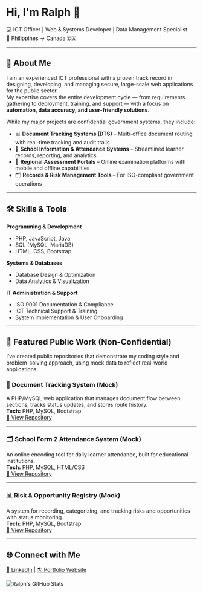# Hi, I'm Ralph 👋

💻 ICT Officer | Web & Systems Developer | Data Management Specialist  
📍 Philippines → Canada 🇨🇦  

---

## 🚀 About Me
I am an experienced ICT professional with a proven track record in designing, developing, and managing secure, large-scale web applications for the public sector.  
My expertise covers the entire development cycle — from requirements gathering to deployment, training, and support — with a focus on **automation, data accuracy, and user-friendly solutions**.

While my major projects are confidential government systems, they include:

- 📊 **Document Tracking Systems (DTS)** – Multi-office document routing with real-time tracking and audit trails  
- 🏫 **School Information & Attendance Systems** – Streamlined learner records, reporting, and analytics  
- 📂 **Regional Assessment Portals** – Online examination platforms with mobile and offline capabilities  
- 🗂 **Records & Risk Management Tools** – For ISO-compliant government operations  

---

## 🛠️ Skills & Tools

**Programming & Development**  
- PHP, JavaScript, Java  
- SQL (MySQL, MariaDB)  
- HTML, CSS, Bootstrap  

**Systems & Databases**  
- Database Design & Optimization  
- Data Analytics & Visualization  

**IT Administration & Support**  
- ISO 9001 Documentation & Compliance  
- ICT Technical Support & Training  
- System Implementation & User Onboarding  

---

## 📌 Featured Public Work (Non-Confidential)
I’ve created public repositories that demonstrate my coding style and problem-solving approach, using mock data to reflect real-world applications:  

### 📁 Document Tracking System (Mock)
A PHP/MySQL web application that manages document flow between sections, tracks status updates, and stores route history.  
**Tech:** PHP, MySQL, Bootstrap  
[🔗 View Repository](https://github.com/ChampRedRalph/Document-Tracking-System)  

---

### 🗂 School Form 2 Attendance System (Mock)
An online encoding tool for daily learner attendance, built for educational institutions.  
**Tech:** PHP, MySQL, HTML/CSS  
[🔗 View Repository](https://github.com/ChampRedRalph/School-Attendance-Tracker)  

---

### 📊 Risk & Opportunity Registry (Mock)
A system for recording, categorizing, and tracking risks and opportunities with status monitoring.  
**Tech:** PHP, MySQL, Bootstrap  
[🔗 View Repository](https://github.com/ChampRedRalph/Risk-Opportunity-Registry)  


---

## 🌐 Connect with Me
[💼 LinkedIn](https://www.linkedin.com/in/ralph-simon-mabulay-77111b107/) | [🌎 Portfolio Website](https://www.ralphsimonmabulay.me/)

![Ralph's GitHub Stats](https://github-readme-stats.vercel.app/api?username=champredralph&show_icons=true&theme=tokyonight)


